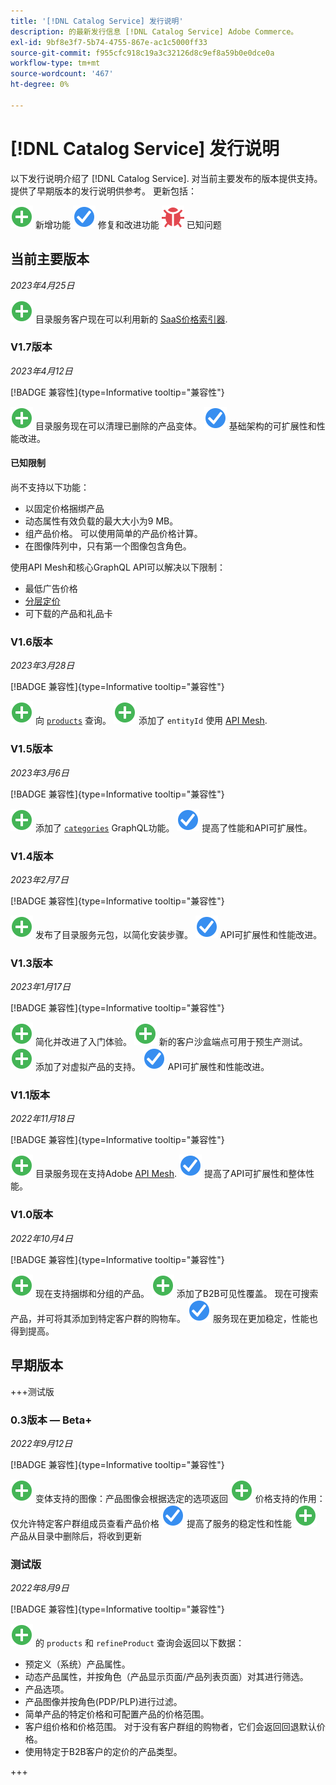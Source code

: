 ```yaml
---
title: '[!DNL Catalog Service] 发行说明'
description: 的最新发行信息 [!DNL Catalog Service] Adobe Commerce。
exl-id: 9bf8e3f7-5b74-4755-867e-ac1c5000ff33
source-git-commit: f955cfc918c19a3c32126d8c9ef8a59b0e0dce0a
workflow-type: tm+mt
source-wordcount: '467'
ht-degree: 0%

---
```


# [!DNL Catalog Service] 发行说明

以下发行说明介绍了 [!DNL Catalog Service].
对当前主要发布的版本提供支持。 提供了早期版本的发行说明供参考。
更新包括：

![新建](../assets/new.svg) 新增功能
![修复](../assets/fix.svg) 修复和改进功能
![错误](../assets/bug.svg) 已知问题

## 当前主要版本

_2023年4月25日_

![新建](../assets/new.svg) 目录服务客户现在可以利用新的 [SaaS价格索引器](../price-index/index.md).

### V1.7版本

_2023年4月12日_

[!BADGE 兼容性]{type=Informative tooltip="兼容性"}

![新建](../assets/new.svg) 目录服务现在可以清理已删除的产品变体。
![修复](../assets/fix.svg) 基础架构的可扩展性和性能改进。

#### 已知限制

尚不支持以下功能：

* 以固定价格捆绑产品
* 动态属性有效负载的最大大小为9 MB。
* 组产品价格。 可以使用简单的产品价格计算。
* 在图像阵列中，只有第一个图像包含角色。

使用API Mesh和核心GraphQL API可以解决以下限制：

* 最低广告价格
* [分层定价](mesh.md)
* 可下载的产品和礼品卡

### V1.6版本

_2023年3月28日_

[!BADGE 兼容性]{type=Informative tooltip="兼容性"}

![新建](../assets/new.svg) 向 [`products`](https://developer.adobe.com/commerce/webapi/graphql/schema/catalog-service/queries/products/) 查询。
![新建](../assets/new.svg) 添加了 `entityId` 使用 [API Mesh](mesh.md).

### V1.5版本

_2023年3月6日_

[!BADGE 兼容性]{type=Informative tooltip="兼容性"}

![新建](../assets/new.svg) 添加了 [`categories`](https://developer.adobe.com/commerce/webapi/graphql/schema/catalog-service/queries/categories/) GraphQL功能。
![修复](../assets/fix.svg) 提高了性能和API可扩展性。

### V1.4版本

_2023年2月7日_

[!BADGE 兼容性]{type=Informative tooltip="兼容性"}

![新建](../assets/new.svg) 发布了目录服务元包，以简化安装步骤。
![修复](../assets/fix.svg) API可扩展性和性能改进。

### V1.3版本

_2023年1月17日_

[!BADGE 兼容性]{type=Informative tooltip="兼容性"}

![新建](../assets/new.svg) 简化并改进了入门体验。
![新建](../assets/new.svg) 新的客户沙盒端点可用于预生产测试。
![新建](../assets/new.svg) 添加了对虚拟产品的支持。
![修复](../assets/fix.svg) API可扩展性和性能改进。

### V1.1版本

_2022年11月18日_

[!BADGE 兼容性]{type=Informative tooltip="兼容性"}

![新建](../assets/new.svg) 目录服务现在支持Adobe [API Mesh](https://developer.adobe.com/graphql-mesh-gateway/).
![修复](../assets/fix.svg) 提高了API可扩展性和整体性能。

### V1.0版本

_2022年10月4日_

[!BADGE 兼容性]{type=Informative tooltip="兼容性"}

![新建](../assets/new.svg) 现在支持捆绑和分组的产品。
![新建](../assets/new.svg) 添加了B2B可见性覆盖。 现在可搜索产品，并可将其添加到特定客户群的购物车。
![修复](../assets/fix.svg) 服务现在更加稳定，性能也得到提高。

## 早期版本

+++测试版

### 0.3版本 — Beta+

_2022年9月12日_

[!BADGE 兼容性]{type=Informative tooltip="兼容性"}

![新建](../assets/new.svg) 变体支持的图像：产品图像会根据选定的选项返回
![新建](../assets/new.svg) 价格支持的作用：仅允许特定客户群组成员查看产品价格
![修复](../assets/fix.svg) 提高了服务的稳定性和性能
![新建](../assets/new.svg) 产品从目录中删除后，将收到更新

### 测试版

_2022年8月9日_

[!BADGE 兼容性]{type=Informative tooltip="兼容性"}

![新建](../assets/new.svg) 的 `products` 和 `refineProduct` 查询会返回以下数据：

* 预定义（系统）产品属性。
* 动态产品属性，并按角色（产品显示页面/产品列表页面）对其进行筛选。
* 产品选项。
* 产品图像并按角色(PDP/PLP)进行过滤。
* 简单产品的特定价格和可配置产品的价格范围。
* 客户组价格和价格范围。 对于没有客户群组的购物者，它们会返回回退默认价格。
* 使用特定于B2B客户的定价的产品类型。

+++
